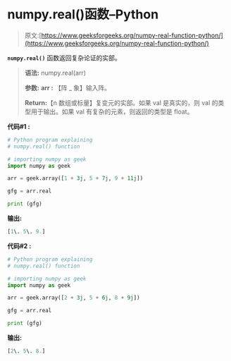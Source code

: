 # numpy.real()函数–Python

> 原文:[https://www.geeksforgeeks.org/numpy-real-function-python/](https://www.geeksforgeeks.org/numpy-real-function-python/)

**`numpy.real()`** 函数返回复杂论证的实部。

> **语法:** numpy.real(arr)
> 
> **参数:**
> **arr :** 【阵 _ 象】输入阵。
> 
> **Return:**【n 数组或标量】复变元的实部。如果 val 是真实的，则 val 的类型用于输出。如果 val 有复杂的元素，则返回的类型是 float。

**代码#1 :**

```py
# Python program explaining
# numpy.real() function

# importing numpy as geek 
import numpy as geek 

arr = geek.array([1 + 3j, 5 + 7j, 9 + 11j])

gfg = arr.real

print (gfg)
```

**输出:**

```py
[1\. 5\. 9.]

```

**代码#2 :**

```py
# Python program explaining
# numpy.real() function

# importing numpy as geek 
import numpy as geek 

arr = geek.array([2 + 3j, 5 + 6j, 8 + 9j])

gfg = arr.real

print (gfg)
```

**输出:**

```py
[2\. 5\. 8.]

```
